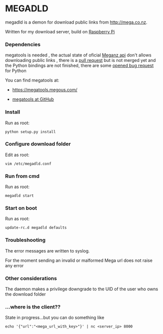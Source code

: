 # MEGADLD
megadld is a demon for download public links from http://mega.co.nz.

Written for my download server, build on [Raspberry Pi](https://www.raspberrypi.org/)

### Dependencies
megatools is needed , the actual state of oficial [Meganz api](https://github.com/meganz/sdk) don't 
allows downloading public links , there is a [pull request](https://github.com/meganz/sdk/pull/397) but is 
not merged yet and the Python bindings are not finished, there are 
some [opened bug request](https://github.com/meganz/sdk/issues/435) for Python

You can find megatools at:

- https://megatools.megous.com/

- [megatools at GitHub](https://github.com/megous/megatools)

### Install
Run as root:
```
python setup.py install
```

### Configure download folder
Edit as root:
```
vim /etc/megadld.conf
```

### Run from cmd
Run as root:
```
megadld start
```

### Start on boot
Run as root:
```
update-rc.d megadld defaults
```

### Troubleshooting
The error messages are written to syslog.

For the moment sending an invalid or malformed Mega url does not raise any error

### Other considerations
The daemon makes a privilege downgrade to the UID of the user who owns the download folder

### ...where is the client??
State in progress...but you can do something like
```
echo '{"url":"<mega_url_with_key>"}' | nc <server_ip> 8000
```